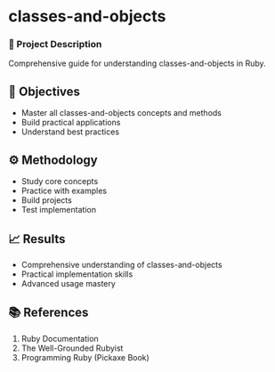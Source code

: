 # classes-and-objects
### 📝 Project Description
Comprehensive guide for understanding classes-and-objects in Ruby.

## 🎯 Objectives
- Master all classes-and-objects concepts and methods
- Build practical applications
- Understand best practices

## ⚙️ Methodology
- Study core concepts
- Practice with examples
- Build projects
- Test implementation

## 📈 Results
- Comprehensive understanding of classes-and-objects
- Practical implementation skills
- Advanced usage mastery

## 📚 References
1. Ruby Documentation
2. The Well-Grounded Rubyist
3. Programming Ruby (Pickaxe Book)
